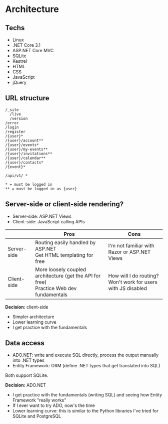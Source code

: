 # Architecture

## Techs

* Linux
* .NET Core 3.1
* ASP.NET Core MVC
* SQLite
* Kestrel
* HTML
* CSS
* JavaScript
* jQuery


## URL structure

```
/_site
  /live
  /version
/error
/login
/register
/{user}*
/{user}/account**
/{user}/events*
/{user}/my-events**
/{user}/invitations**
/{user}/calendar**
/{user}/contacts*
/{event}*

/api/v1/ *

* = must be logged in
** = must be logged in as {user}
```


## Server-side or client-side rendering?

* Server-side: ASP.NET Views
* Client-side: JavaScript calling APIs


|             | Pros                                                         | Cons                                                         |
| ----------- | ------------------------------------------------------------ | ------------------------------------------------------------ |
| Server-side | Routing easily handled by ASP.NET<br />Get HTML templating for free | I'm not familiar with Razor or ASP.NET Views                 |
| Client-side | More loosely coupled architecture (get the API for free)<br />Practice Web dev fundamentals | How will I do routing?<br />Won't work for users with JS disabled |

**Decision:** client-side

- Simpler architecture
- Lower learning curve
- I get practice with the fundamentals


## Data access

* ADO.NET: write and execute SQL directly, process the output manually into .NET types
* Entity Framework: ORM (define .NET types that get translated into SQL)

Both support SQLite.

**Decision:** ADO.NET

* I get practice with the fundamentals (writing SQL) and seeing how Entity Framework "really works"
* If I ever want to try ADO, now's the time
* Lower learning curve: this is similar to the Python libraries I've tried for SQLite and PostgreSQL

